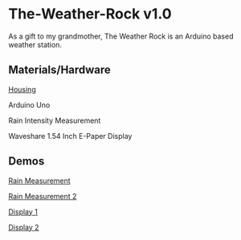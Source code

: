 # The-Weather-Rock v1.0
As a gift to my grandmother, The Weather Rock is an Arduino based weather station.

## Materials/Hardware
[Housing](https://www.amazon.com/gp/product/B07C97HXX8/ref=ppx_yo_dt_b_asin_title_o01_s00?ie=UTF8&psc=1)

Arduino Uno

Rain Intensity Measurement

Waveshare 1.54 Inch E-Paper Display


## Demos
[Rain Measurement](https://www.youtube.com/watch?v=nyFkCpdZvac)

[Rain Measurement 2](https://www.youtube.com/watch?v=YlIH1ti4Vy0)

[Display 1](https://www.youtube.com/watch?v=OPaCF-XJhqc)

[Display 2](//https://www.youtube.com/watch?v=UBEhod2wxvE)
